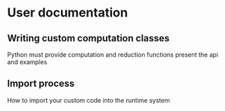 # User documentation

## Writing custom computation classes
Python
must provide computation and reduction functions
present the api and examples


## Import process
How to import your custom code into the runtime system

